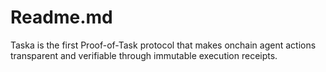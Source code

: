 # Readme.md
Taska is the first Proof-of-Task protocol that makes onchain agent actions transparent and verifiable through immutable execution receipts.
